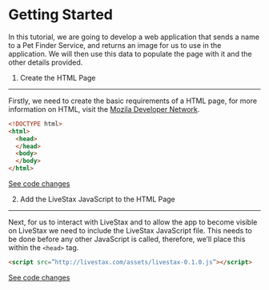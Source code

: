 Getting Started
===

In this tutorial, we are going to develop a web application that sends a name
to a Pet Finder Service, and returns an image for us to use in the application.
We will then use this data to populate the page with it and the other details
provided.

1. Create the HTML Page
---
Firstly, we need to create the basic requirements of a HTML page, for
more information on HTML, visit the
[Mozila Developer Network](https://developer.mozilla.org/en-US/docs/Web/HTML).

```html
<!DOCTYPE html>
<html>
  <head>
  </head>
  <body>
  </body>
</html>
```
[See code changes](https://github.com/livestax/tutorial-pet-finder/commit/5454cd6d8b5ca4322387bf238bccf2d5d88b1b61)

2. Add the LiveStax JavaScript to the HTML Page
---
Next, for us to interact with LiveStax and to allow the app to become
visible on LiveStax we need to include the LiveStax JavaScript file.
This needs to be done before any other JavaScript is called, therefore,
we’ll place this within the `<head>` tag.

```html
<script src=”http://livestax.com/assets/livestax-0.1.0.js”></script>
```
[See code changes](https://github.com/livestax/tutorial-pet-finder/commit/0cd754a6c68ca091fd3bf7a7637194f4ded34392)
